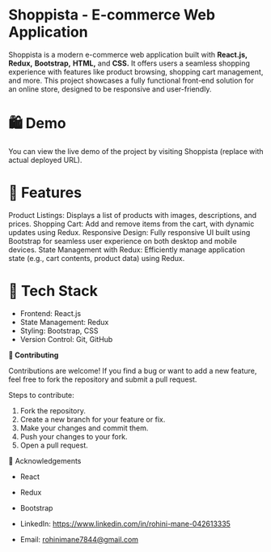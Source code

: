 # Shoppista - E-commerce Web Application

Shoppista is a modern e-commerce web application built with **React.js,** **Redux,** **Bootstrap,** **HTML,** and **CSS.** It offers users a seamless shopping experience with features like product browsing, shopping cart management, and more. This project showcases a fully functional front-end solution for an online store, designed to be responsive and user-friendly.

# 🛍️ Demo
You can view the live demo of the project by visiting Shoppista (replace with actual deployed URL).

# 🚀 Features
Product Listings: Displays a list of products with images, descriptions, and prices.
Shopping Cart: Add and remove items from the cart, with dynamic updates using Redux.
Responsive Design: Fully responsive UI built using Bootstrap for seamless user experience on both desktop and mobile devices.
State Management with Redux: Efficiently manage application state (e.g., cart contents, product data) using Redux.

# 🎯 Tech Stack
- Frontend: React.js
- State Management: Redux
- Styling: Bootstrap, CSS
- Version Control: Git, GitHub

**🤝 Contributing**

Contributions are welcome! If you find a bug or want to add a new feature, feel free to fork the repository and submit a pull request.

Steps to contribute:
1. Fork the repository.
2. Create a new branch for your feature or fix.
3. Make your changes and commit them.
4. Push your changes to your fork.
5. Open a pull request.

📄 Acknowledgements
- React
- Redux
- Bootstrap


- LinkedIn: https://www.linkedin.com/in/rohini-mane-042613335
- Email: rohinimane7844@gmail.com
